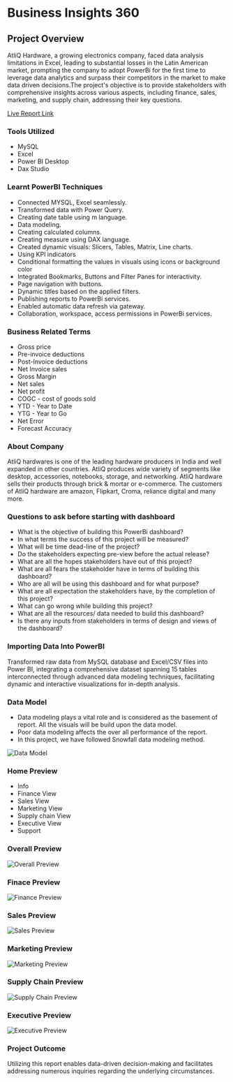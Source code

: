# Business Insights 360

## Project Overview

AtliQ Hardware, a growing electronics company, faced data analysis limitations in Excel, leading to substantial losses in the Latin American market, prompting the company to adopt PowerBi for the first time to leverage data analytics and surpass their competitors in the market to make data driven decisions.The project's objective is to provide stakeholders with comprehensive insights across various aspects, including finance, sales, marketing, and supply chain, addressing their key questions.

[Live Report Link](https://app.powerbi.com/view?r=eyJrIjoiNGU5MDM0ZWItMDZmYy00ZmU0LWI5NDktODkxMGI5MmMyODE3IiwidCI6Ijk1YmNkYTdkLTgzZjItNDk0MS05ZTY3LTMwYmIxYzI5N2ExZCIsImMiOjl9)

### Tools Utilized
- MySQL
- Excel
- Power BI Desktop
- Dax Studio

### Learnt PowerBI Techniques
- Connected MYSQL, Excel seamlessly.
- Transformed data with Power Query.
- Creating date table using m language.
- Data modeling.
- Creating calculated columns.
- Creating measure using DAX language.
- Created dynamic visuals: Slicers, Tables, Matrix, Line charts.
- Using KPI indicators
- Conditional formatting the values in visuals using icons or background color
- Integrated Bookmarks, Buttons and Filter Panes for interactivity.
- Page navigation with buttons.
- Dynamic titles based on the applied filters.
- Publishing reports to PowerBi services.
- Enabled automatic data refresh via gateway.
- Collaboration, workspace, access permissions in PowerBi services.

### Business Related Terms
- Gross price 
- Pre-invoice deductions
- Post-Invoice deductions
- Net Invoice sales
- Gross Margin
- Net sales
- Net profit
- COGC - cost of goods sold
- YTD - Year to Date
- YTG - Year to Go
- Net Error
- Forecast Accuracy

### About Company
AtliQ hardwares is one of the leading hardware producers in India and well expanded in other countries. AtliQ produces wide variety of segments like desktop, accessories, notebooks, storage, and networking. AtliQ hardware sells their products through brick & mortar or e-commerce. The customers of AtliQ hardware are amazon, Flipkart, Croma, reliance digital and many more.

### Questions to ask before starting with dashboard

- What is the objective of building this PowerBi dashboard?
- In what terms the success of this project will be measured?
- What will be time dead-line of the project?
- Do the stakeholders expecting pre-view before the actual release?
- What are all the hopes stakeholders have out of this project?
- What are all fears the stakeholder have in terms of building this dashboard?
- Who are all will be using this dashboard and for what purpose?
- What are all expectation the stakeholders have, by the completion of this project?
- What can go wrong while building this project?
- What are all the resources/ data needed to build this dashboard?
- Is there any inputs from stakeholders in terms of design and views of the dashboard?

### Importing Data Into PowerBI

Transformed raw data from MySQL database and Excel/CSV files into Power BI, integrating a comprehensive dataset spanning 15 tables interconnected through advanced data modeling techniques, facilitating dynamic and interactive visualizations for in-depth analysis.

### Data Model

- Data modeling plays a vital role and is considered as the basement of report. All the visuals will be build upon the data model.
- Poor data modeling affects the over all performance of the report.
- In this project, we have followed Snowfall data modeling method.

![Data Model](https://github.com/anteportas2023/Business-Insights-360/blob/main/Resources/Data_Model.png)

### Home Preview

- Info
- Finance View
- Sales View
- Marketing View
- Supply chain View
- Executive View
- Support

### Overall Preview

![Overall Preview](https://github.com/anteportas2023/Business-Insights-360/blob/main/Resources/PBIDesktop_8SvBD4ZuYJ-ezgif.com-video-to-gif-converter.gif)

### Finace Preview

![Finance Preview](https://github.com/anteportas2023/Business-Insights-360/blob/main/Resources/PBIDesktop_LjorGVnWip-ezgif.com-video-to-gif-converter.gif)

### Sales Preview

![Sales Preview](https://github.com/anteportas2023/Business-Insights-360/blob/main/Resources/PBIDesktop_Uy5sJiRdos-ezgif.com-video-to-gif-converter.gif)

### Marketing Preview

![Marketing Preview](https://github.com/anteportas2023/Business-Insights-360/blob/main/Resources/PBIDesktop_cA1h6odbN1-ezgif.com-video-to-gif-converter.gif)

### Supply Chain Preview

![Supply Chain Preview](https://github.com/anteportas2023/Business-Insights-360/blob/main/Resources/PBIDesktop_84gH7iM2jP-ezgif.com-video-to-gif-converter.gif)

### Executive Preview

![Executive Preview](https://github.com/anteportas2023/Business-Insights-360/blob/main/Resources/PBIDesktop_XnuvJUNuDn-ezgif.com-video-to-gif-converter.gif)

### Project Outcome

Utilizing this report enables data-driven decision-making and facilitates addressing numerous inquiries regarding the underlying circumstances.








